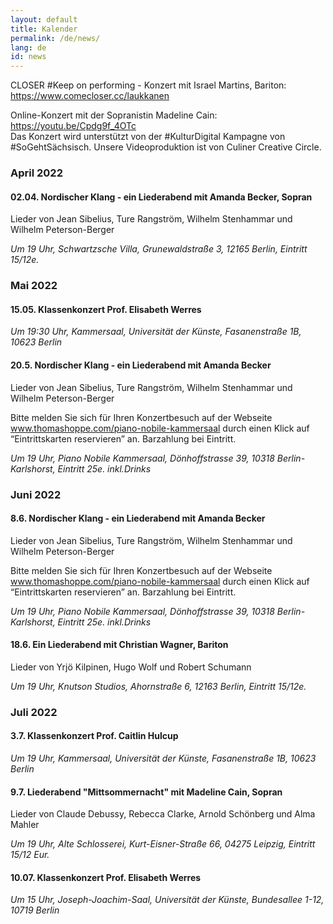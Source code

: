 ```yaml
---
layout: default
title: Kalender
permalink: /de/news/
lang: de
id: news
---
```


CLOSER #Keep on performing - Konzert mit Israel Martins, Bariton: https://www.comecloser.cc/laukkanen  

Online-Konzert mit der Sopranistin Madeline Cain: https://youtu.be/Cpdg9f_4OTc  
Das Konzert wird unterstützt von der #KulturDigital Kampagne von #SoGehtSächsisch. Unsere Videoproduktion ist von Culiner Creative Circle.  


### April 2022

#### 02.04. Nordischer Klang - ein Liederabend mit Amanda Becker, Sopran

Lieder von Jean Sibelius, Ture Rangström, Wilhelm Stenhammar und Wilhelm Peterson-Berger

_Um 19 Uhr, Schwartzsche Villa, Grunewaldstraße 3, 12165 Berlin, Eintritt 15/12e._ 

### Mai 2022

#### 15.05. Klassenkonzert Prof. Elisabeth Werres 

_Um 19:30 Uhr, Kammersaal, Universität der Künste, Fasanenstraße 1B, 10623 Berlin_

#### 20.5. Nordischer Klang - ein Liederabend mit Amanda Becker

Lieder von Jean Sibelius, Ture Rangström, Wilhelm Stenhammar und Wilhelm Peterson-Berger 

Bitte melden Sie sich für Ihren Konzertbesuch auf der Webseite www.thomashoppe.com/piano-nobile-kammersaal durch einen Klick auf  “Eintrittskarten reservieren” an. Barzahlung bei Eintritt. 

_Um 19 Uhr, Piano Nobile Kammersaal, Dönhoffstrasse 39, 10318 Berlin-Karlshorst, Eintritt 25e. inkl.Drinks_ 

### Juni 2022

#### 8.6. Nordischer Klang - ein Liederabend mit Amanda Becker 

Lieder von Jean Sibelius, Ture Rangström, Wilhelm Stenhammar und Wilhelm Peterson-Berger 

Bitte melden Sie sich für Ihren Konzertbesuch auf der Webseite www.thomashoppe.com/piano-nobile-kammersaal durch einen Klick auf  “Eintrittskarten reservieren” an. Barzahlung bei Eintritt. 

_Um 19 Uhr, Piano Nobile Kammersaal, Dönhoffstrasse 39, 10318 Berlin-Karlshorst, Eintritt 25e. inkl.Drinks_ 

#### 18.6. Ein Liederabend mit Christian Wagner, Bariton

Lieder von Yrjö Kilpinen, Hugo Wolf und Robert Schumann

_Um 19 Uhr, Knutson Studios, Ahornstraße 6, 12163 Berlin, Eintritt 15/12e._

### Juli 2022 

#### 3.7. Klassenkonzert Prof. Caitlin Hulcup 

_Um 19 Uhr, Kammersaal, Universität der Künste, Fasanenstraße 1B, 10623 Berlin_ 

#### 9.7. Liederabend "Mittsommernacht" mit Madeline Cain, Sopran 

Lieder von Claude Debussy, Rebecca Clarke, Arnold Schönberg und Alma Mahler 

_Um 19 Uhr, Alte Schlosserei, Kurt-Eisner-Straße 66, 04275 Leipzig, Eintritt 15/12 Eur._ 

#### 10.07. Klassenkonzert Prof. Elisabeth Werres 

_Um 15 Uhr, Joseph-Joachim-Saal, Universität der Künste, Bundesallee 1-12, 10719 Berlin_

